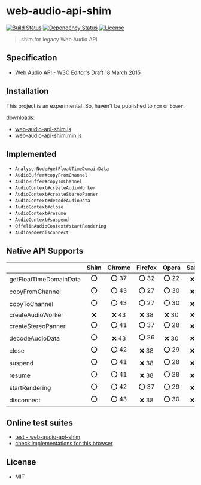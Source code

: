 # web-audio-api-shim
[![Build Status](http://img.shields.io/travis/mohayonao/web-audio-api-shim.svg?style=flat-square)](https://travis-ci.org/mohayonao/web-audio-api-shim)
[![Dependency Status](http://img.shields.io/david/mohayonao/web-audio-api-shim.svg?style=flat-square)](https://david-dm.org/mohayonao/web-audio-api-shim)
[![License](http://img.shields.io/badge/license-MIT-brightgreen.svg?style=flat-square)](http://mohayonao.mit-license.org/)

> shim for legacy Web Audio API

## Specification
- [Web Audio API - W3C Editor's Draft 18 March 2015](http://webaudio.github.io/web-audio-api/)

## Installation
This project is an experimental. So, haven't be published to `npm` or `bower`.

downloads:

- [web-audio-api-shim.js](https://raw.githubusercontent.com/mohayonao/web-audio-api-shim/master/build/web-audio-api-shim.js)
- [web-audio-api-shim.min.js](https://raw.githubusercontent.com/mohayonao/web-audio-api-shim/master/build/web-audio-api-shim.min.js)

## Implemented
- `AnalyserNode#getFloatTimeDomainData`
- `AudioBuffer#copyFromChannel`
- `AudioBuffer#copyToChannel`
- `AudioContext#createAudioWorker`
- `AudioContext#createStereoPanner`
- `AudioContext#decodeAudioData`
- `AudioContext#close`
- `AudioContext#resume`
- `AudioContext#suspend`
- `OffelinAudioContext#startRendering`
- `AudioNode#disconnect`

## Native API Supports
|                        | Shim | Chrome | Firefox | Opera  | Safari |
| -----------------------|:----:|:------:|:-------:|:------:|:------:|
| getFloatTimeDomainData | :o:  | :o: 37 | :o: 32  | :o: 22 | :x: 8  |
| copyFromChannel        | :o:  | :o: 43 | :o: 27  | :o: 30 | :x: 8  |
| copyToChannel          | :o:  | :o: 43 | :o: 27  | :o: 30 | :x: 8  |
| createAudioWorker      | :x:  | :x: 43 | :x: 38  | :x: 30 | :x: 8  |
| createStereoPanner     | :o:  | :o: 41 | :o: 37  | :o: 28 | :x: 8  |
| decodeAudioData        | :o:  | :x: 43 | :o: 36  | :x: 30 | :x: 8  |
| close                  | :o:  | :o: 42 | :x: 38  | :o: 29 | :x: 8  |
| suspend                | :o:  | :o: 41 | :x: 38  | :o: 28 | :x: 8  |
| resume                 | :o:  | :o: 41 | :x: 38  | :o: 28 | :x: 8  |
| startRendering         | :o:  | :o: 42 | :o: 37  | :o: 29 | :x: 8  |
| disconnect             | :o:  | :o: 43 | :x: 38  | :o: 30 | :x: 8  |

## Online test suites
- [test - web-audio-api-shim](http://mohayonao.github.io/web-audio-api-shim/test/)
- [check implementations for this browser](http://mohayonao.github.io/web-audio-api-shim/test/impl.html)

## License
- MIT
